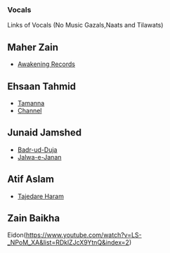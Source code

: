 ### Vocals
Links of Vocals (No Music Gazals,Naats and Tilawats)

## Maher Zain

* [Awakening Records](https://www.youtube.com/watch?v=D5vsICvAA8U&list=PLoagsPg26SY4vBcNJO-y-EXQsaqUbyDZU)

## Ehsaan Tahmid
* [Tamanna](https://www.youtube.com/watch?v=1DxLXL-_cL8)
* [Channel](https://www.youtube.com/channel/UC0OQYbUkGVfH1Idvvzq73xg)

## Junaid Jamshed

* [Badr-ud-Duja](https://www.youtube.com/watch?v=IfRBD4wR0qs&list=RDIfRBD4wR0qs&t=3)
* [Jalwa-e-Janan](https://www.youtube.com/watch?v=eyR3TgTgf2U&index=8&list=RDKIMRtPZ9FJE)

## Atif Aslam

* [Tajedare Haram](https://www.youtube.com/watch?v=iZZYFJyEeJM)

## Zain Baikha

Eidon(https://www.youtube.com/watch?v=LS-_NPoM_XA&list=RDklZJcX9YtnQ&index=2)
